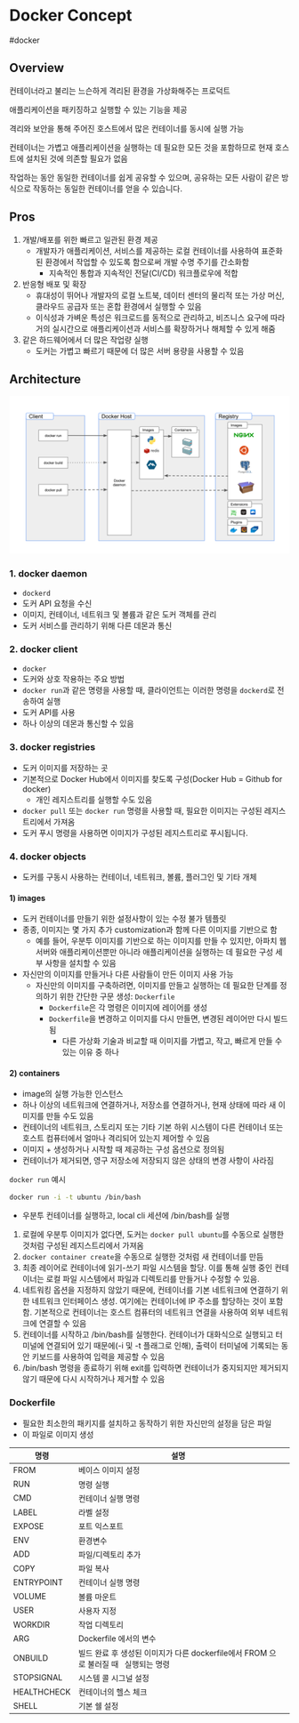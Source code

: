 # Docker Concept

#docker

## Overview

컨테이너라고 불리는 느슨하게 격리된 환경을 가상화해주는 프로덕트 

애플리케이션을 패키징하고 실행할 수 있는 기능을 제공

격리와 보안을 통해 주어진 호스트에서 많은 컨테이너를 동시에 실행 가능 

컨테이너는 가볍고 애플리케이션을 실행하는 데 필요한 모든 것을 포함하므로 현재 호스트에 설치된 것에 의존할 필요가 없음

작업하는 동안 동일한 컨테이너를 쉽게 공유할 수 있으며, 공유하는 모든 사람이 같은 방식으로 작동하는 동일한 컨테이너를 얻을 수 있습니다.

## Pros

1. 개발/배포를 위한 빠르고 일관된 환경 제공
	- 개발자가 애플리케이션, 서비스를 제공하는 로컬 컨테이너를 사용하여 표준화된 환경에서 작업할 수 있도록 함으로써 개발 수명 주기를 간소화함
		- 지속적인 통합과 지속적인 전달(CI/CD) 워크플로우에 적합
2. 반응형 배포 및 확장
	- 휴대성이 뛰어나 개발자의 로컬 노트북, 데이터 센터의 물리적 또는 가상 머신, 클라우드 공급자 또는 혼합 환경에서 실행할 수 있음
	- 이식성과 가벼운 특성은 워크로드를 동적으로 관리하고, 비즈니스 요구에 따라 거의 실시간으로 애플리케이션과 서비스를 확장하거나 해체할 수 있게 해줌
3. 같은 하드웨어에서 더 많은 작업량 실행
	- 도커는 가볍고 빠르기 때문에 더 많은 서버 용량을 사용할 수 있음

## Architecture

![Docker Architecture](https://raw.githubusercontent.com/youngmin-gwon/what-i-studied/main/assets/docker_architecture.svg)

### 1. docker daemon

- `dockerd`
- 도커 API 요청을 수신
- 이미지, 컨테이너, 네트워크 및 볼륨과 같은 도커 객체를 관리
- 도커 서비스를 관리하기 위해 다른 데몬과 통신
### 2. docker client

- `docker`
- 도커와 상호 작용하는 주요 방법
- `docker run`과 같은 명령을 사용할 때, 클라이언트는 이러한 명령을 `dockerd`로 전송하여 실행
- 도커 API를 사용
- 하나 이상의 데몬과 통신할 수 있음
### 3. docker registries

- 도커 이미지를 저장하는 곳
- 기본적으로 Docker Hub에서 이미지를 찾도록 구성(Docker Hub = Github for docker)
	- 개인 레지스트리를 실행할 수도 있음
- `docker pull` 또는 `docker run` 명령을 사용할 때, 필요한 이미지는 구성된 레지스트리에서 가져옴
- 도커 푸시 명령을 사용하면 이미지가 구성된 레지스트리로 푸시됩니다.
### 4. docker objects

- 도커를 구동시 사용하는 컨테이너, 네트워크, 볼륨, 플러그인 및 기타 개체
#### 1) images

- 도커 컨테이너를 만들기 위한 설정사항이 있는 수정 불가 템플릿
- 종종, 이미지는 몇 가지 추가 customization과 함께 다른 이미지를 기반으로 함
	- 예를 들어, 우분투 이미지를 기반으로 하는 이미지를 만들 수 있지만, 아파치 웹 서버와 애플리케이션뿐만 아니라 애플리케이션을 실행하는 데 필요한 구성 세부 사항을 설치할 수 있음
- 자신만의 이미지를 만들거나 다른 사람들이 만든 이미지 사용 가능
	- 자신만의 이미지를 구축하려면, 이미지를 만들고 실행하는 데 필요한 단계를 정의하기 위한 간단한 구문 생성: `Dockerfile`
		- `Dockerfile`은 각 명령은 이미지에 레이어를 생성
		- `Dockerfile`을 변경하고 이미지를 다시 만들면, 변경된 레이어만 다시 빌드됨 
			- 다른 가상화 기술과 비교할 때 이미지를 가볍고, 작고, 빠르게 만들 수 있는 이유 중 하나
#### 2) containers

- image의 실행 가능한 인스턴스
- 하나 이상의 네트워크에 연결하거나, 저장소를 연결하거나, 현재 상태에 따라 새 이미지를 만들 수도 있음
- 컨테이너의 네트워크, 스토리지 또는 기타 기본 하위 시스템이 다른 컨테이너 또는 호스트 컴퓨터에서 얼마나 격리되어 있는지 제어할 수 있음
- 이미지 + 생성하거나 시작할 때 제공하는 구성 옵션으로 정의됨
- 컨테이너가 제거되면, 영구 저장소에 저장되지 않은 상태의 변경 사항이 사라짐

`docker run` 예시

```bash
docker run -i -t ubuntu /bin/bash
```

- 우분투 컨테이너를 실행하고, local cli 세션에 /bin/bash를 실행
1. 로컬에 우분투 이미지가 없다면, 도커는 `docker pull ubuntu`를 수동으로 실행한 것처럼 구성된 레지스트리에서 가져옴
2. `docker container create`을 수동으로 실행한 것처럼 새 컨테이너를 만듬
3. 최종 레이어로 컨테이너에 읽기-쓰기 파일 시스템을 할당. 이를 통해 실행 중인 컨테이너는 로컬 파일 시스템에서 파일과 디렉토리를 만들거나 수정할 수 있음.
4. 네트워킹 옵션을 지정하지 않았기 때문에, 컨테이너를 기본 네트워크에 연결하기 위한 네트워크 인터페이스 생성. 여기에는 컨테이너에 IP 주소를 할당하는 것이 포함함. 기본적으로 컨테이너는 호스트 컴퓨터의 네트워크 연결을 사용하여 외부 네트워크에 연결할 수 있음
5. 컨테이너를 시작하고 /bin/bash를 실행한다. 컨테이너가 대화식으로 실행되고 터미널에 연결되어 있기 때문에(-i 및 -t 플래그로 인해), 출력이 터미널에 기록되는 동안 키보드를 사용하여 입력을 제공할 수 있음
6. /bin/bash 명령을 종료하기 위해 exit를 입력하면 컨테이너가 중지되지만 제거되지 않기 때문에 다시 시작하거나 제거할 수 있음

### Dockerfile

- 필요한 최소한의 패키지를 설치하고 동작하기 위한 자신만의 설정을 담은 파일
- 이  파일로 이미지 생성

| 명령          | 설명                                                       |     |
| ----------- | -------------------------------------------------------- | --- |
| FROM        | 베이스 이미지 설정                                               |     |
| RUN         | 명령 실행                                                    |     |
| CMD         | 컨테이너 실행 명령                                               |     |
| LABEL       | 라벨 설정                                                    |     |
| EXPOSE      | 포트 익스포트                                                  |     |
| ENV         | 환경변수                                                     |     |
| ADD         | 파일/디렉토리 추가                                               |     |
| COPY        | 파일 복사                                                    |     |
| ENTRYPOINT  | 컨테이너 실행 명령                                               |     |
| VOLUME      | 볼륨 마운트                                                   |     |
| USER        | 사용자 지정                                                   |     |
| WORKDIR     | 작업 디렉토리                                                  |     |
| ARG         | Dockerfile 에서의 변수                                        |     |
| ONBUILD     | 빌드 완료 후 생성된 이미지가 다른 dockerfile에서 FROM 으로 불러질 때   실행되는 명령 |     |
| STOPSIGNAL  | 시스템 콜 시그널 설정                                             |     |
| HEALTHCHECK | 컨테이너의 헬스 체크                                              |     |
| SHELL       | 기본 쉘 설정                                                  |     |
